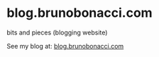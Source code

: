 blog.brunobonacci.com
======================

bits and pieces (blogging website)

See my blog at: [blog.brunobonacci.com](http://blog.brunobonacci.com)

